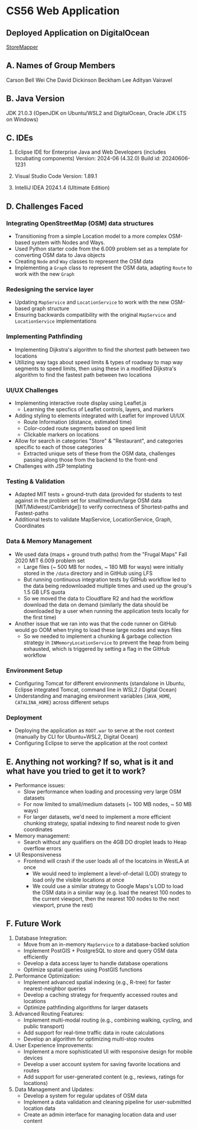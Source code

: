 # CS56 Web Application

## Deployed Application on DigitalOcean

[StoreMapper](http://64.23.180.16/)

## A. Names of Group Members

Carson Bell
Wei Che
David Dickinson
Beckham Lee
Adityan Vairavel

## B. Java Version

JDK 21.0.3 (OpenJDK on Ubuntu/WSL2 and DigitalOcean, Oracle JDK LTS on Windows)

## C. IDEs

1. Eclipse IDE for Enterprise Java and Web Developers (includes Incubating components)
   Version: 2024-06 (4.32.0)
   Build id: 20240606-1231

2. Visual Studio Code
   Version: 1.89.1

3. IntelliJ IDEA 2024.1.4 (Ultimate Edition)


## D. Challenges Faced

### Integrating OpenStreetMap (OSM) data structures

- Transitioning from a simple Location model to a more complex OSM-based system with Nodes and Ways.
- Used Python starter code from the 6.009 problem set as a template for converting OSM data to Java objects
- Creating `Node` and `Way` classes to represent the OSM data
- Implementing a `Graph` class to represent the OSM data, adapting `Route` to work with the new `Graph`

### Redesigning the service layer

- Updating `MapService` and `LocationService` to work with the new OSM-based graph structure
- Ensuring backwards compatibility with the original `MapService` and `LocationService` implementations

### Implementing Pathfinding

- Implementing Dijkstra's algorithm to find the shortest path between two locations
- Utilizing way tags about speed limits & types of roadway to map way segments to speed limits, then using these in a modified Dijkstra's algorithm to find the fastest path between two locations

### UI/UX Challenges

- Implementing interactive route display using Leaflet.js
  - Learning the specfics of Leaflet controls, layers, and markers
- Adding styling to elements integrated with Leaflet for improved UI/UX
  - Route Information (distance, estimated time)
  - Color-coded route segments based on speed limit
  - Clickable markers on locations
- Allow for search in categories "Store" & "Restaurant", and categories specific to each of those categories
  - Extracted unique sets of these from the OSM data, challenges passing along those from the backend to the front-end
- Challenges with JSP templating

### Testing & Validation

- Adapted MIT tests + ground-truth data (provided for students to test against in the problem set for small/medium/large OSM data [MIT/Midwest/Cambridge]) to verify correctness of Shortest-paths and Fastest-paths
- Additional tests to validate MapService, LocationService, Graph, Coordinates

### Data & Memory Management

- We used data (maps + ground truth paths) from the "Frugal Maps" Fall 2020 MIT 6.009 problem set
    - Large files (~ 500 MB for nodes, ~ 180 MB for ways) were initially stored in the `/data` directory and in GitHub using LFS
    - But running continuous integration tests by GitHub workflow led to the data being redownloaded multiple times and used up the group's 1.5 GB LFS quota
    - So we moved the data to Cloudflare R2 and had the workflow download the data on demand (similarly the data should be downloaded by a user when running the application tests locally for the first time)
- Another issue that we ran into was that the code runner on GitHub would go OOM when trying to load these large nodes and ways files
  - So we needed to implement a chunking & garbage collection strategy in `INMemoryLocationService` to prevent the heap from being exhausted, which is triggered by setting a flag in the GitHub workflow

### Environment Setup

- Configuring Tomcat for different environments (standalone in Ubuntu, Eclipse integrated Tomcat, command line in WSL2 / Digital Ocean)
- Understanding and managing environment variables (`JAVA_HOME`, `CATALINA_HOME`) across different setups

### Deployment

- Deploying the application as `ROOT.war` to serve at the root context (manually by CLI for Ubuntu+WSL2, Digital Ocean)
- Configuring Eclipse to serve the application at the root context


## E. Anything not working? If so, what is it and what have you tried to get it to work?


- Performance issues:
  - Slow performance when loading and processing very large OSM datasets
  - For now limited to small/medium datasets (~ 100 MB nodes, ~ 50 MB ways)
  - For larger datasets, we'd need to implement a more efficient chunking strategy, spatial indexing to find nearest node to given coordinates
- Memory management:
  - Search without any qualifiers on the 4GB DO droplet leads to Heap overflow errors
- UI Responsiveness
  - Frontend will crash if the user loads all of the locatoins in WestLA at once
    - We would need to implement a level-of-detail (LOD) strategy to load only the visible locations at once
    - We could use a similar strategy to Google Maps's LOD to load the OSM data in a similar way (e.g. load the nearest 100 nodes to the current viewport, then the nearest 100 nodes to the next viewport, prune the rest)


## F. Future Work

1. Database Integration:
   - Move from an in-memory `MapService` to a database-backed solution
   - Implement PostGIS + PostgreSQL to store and query OSM data efficiently
   - Develop a data access layer to handle database operations
   - Optimize spatial queries using PostGIS functions
2. Performance Optimization:
   - Implement advanced spatial indexing (e.g., R-tree) for faster nearest-neighbor queries
   - Develop a caching strategy for frequently accessed routes and locations
   - Optimize pathfinding algorithms for larger datasets
3. Advanced Routing Features:
   - Implement multi-modal routing (e.g., combining walking, cycling, and public transport)
   - Add support for real-time traffic data in route calculations
   - Develop an algorithm for optimizing multi-stop routes
4. User Experience Improvements:
   - Implement a more sophisticated UI with responsive design for mobile devices
   - Develop a user account system for saving favorite locations and routes
   - Add support for user-generated content (e.g., reviews, ratings for locations)
5. Data Management and Updates:
   - Develop a system for regular updates of OSM data
   - Implement a data validation and cleaning pipeline for user-submitted location data
   - Create an admin interface for managing location data and user content